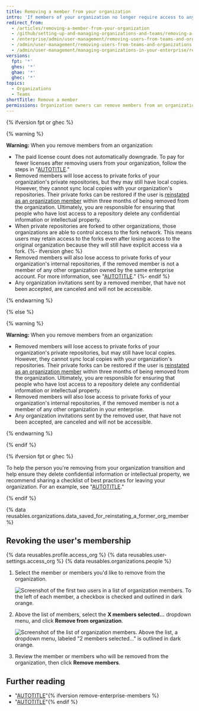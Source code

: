 ```yaml
---
title: Removing a member from your organization
intro: 'If members of your organization no longer require access to any repositories owned by the organization, you can remove them from the organization.'
redirect_from:
  - /articles/removing-a-member-from-your-organization
  - /github/setting-up-and-managing-organizations-and-teams/removing-a-member-from-your-organization
  - /enterprise/admin/user-management/removing-users-from-teams-and-organizations
  - /admin/user-management/removing-users-from-teams-and-organizations
  - /admin/user-management/managing-organizations-in-your-enterprise/removing-users-from-teams-and-organizations
versions:
  fpt: '*'
  ghes: '*'
  ghae: '*'
  ghec: '*'
topics:
  - Organizations
  - Teams
shortTitle: Remove a member
permissions: Organization owners can remove members from an organization.
---
```


{% ifversion fpt or ghec %}

{% warning %}

**Warning:** When you remove members from an organization:
- The paid license count does not automatically downgrade. To pay for fewer licenses after removing users from your organization, follow the steps in "[AUTOTITLE](/billing/managing-billing-for-your-github-account/downgrading-your-github-subscription)."
- Removed members will lose access to private forks of your organization's private repositories, but they may still have local copies. However, they cannot sync local copies with your organization's repositories. Their private forks can be restored if the user is [reinstated as an organization member](/organizations/managing-membership-in-your-organization/reinstating-a-former-member-of-your-organization) within three months of being removed from the organization. Ultimately, you are responsible for ensuring that people who have lost access to a repository delete any confidential information or intellectual property.
- When private repositories are forked to other organizations, those organizations are able to control access to the fork network. This means users may retain access to the forks even after losing access to the original organization because they will still have explicit access via a fork.
{%- ifversion ghec %}
- Removed members will also lose access to private forks of your organization's internal repositories, if the removed member is not a member of any other organization owned by the same enterprise account. For more information, see "[AUTOTITLE](/admin/overview/about-enterprise-accounts)."
{%- endif %}
- Any organization invitations sent by a removed member, that have not been accepted, are canceled and will not be accessible.

{% endwarning %}

{% else %}

{% warning %}

**Warning:** When you remove members from an organization:
- Removed members will lose access to private forks of your organization's private repositories, but may still have local copies. However, they cannot sync local copies with your organization's repositories. Their private forks can be restored if the user is [reinstated as an organization member](/organizations/managing-membership-in-your-organization/reinstating-a-former-member-of-your-organization) within three months of being removed from the organization. Ultimately, you are responsible for ensuring that people who have lost access to a repository delete any confidential information or intellectual property.
- Removed members will also lose access to private forks of your organization's internal repositories, if the removed member is not a member of any other organization in your enterprise.
- Any organization invitations sent by the removed user, that have not been accepted, are canceled and will not be accessible.

{% endwarning %}

{% endif %}

{% ifversion fpt or ghec %}

To help the person you're removing from your organization transition and help ensure they delete confidential information or intellectual property, we recommend sharing a checklist of best practices for leaving your organization. For an example, see "[AUTOTITLE](/account-and-profile/setting-up-and-managing-your-personal-account-on-github/managing-your-personal-account/best-practices-for-leaving-your-company)."

{% endif %}

{% data reusables.organizations.data_saved_for_reinstating_a_former_org_member %}

## Revoking the user's membership

{% data reusables.profile.access_org %}
{% data reusables.user-settings.access_org %}
{% data reusables.organizations.people %}
1. Select the member or members you'd like to remove from the organization.

   ![Screenshot of the first two users in a list of organization members. To the left of each member, a checkbox is checked and outlined in dark orange.](/assets/images/help/teams/list-of-members-selected-bulk.png)
1. Above the list of members, select the **X members selected...** dropdown menu, and click **Remove from organization**.

   ![Screenshot of the list of organization members. Above the list, a dropdown menu, labeled "2 members selected..." is outlined in dark orange.](/assets/images/help/teams/user-bulk-management-options.png)
1. Review the member or members who will be removed from the organization, then click **Remove members**.

## Further reading

- "[AUTOTITLE](/organizations/organizing-members-into-teams/removing-organization-members-from-a-team)"{% ifversion remove-enterprise-members %}
- "[AUTOTITLE](/admin/user-management/managing-users-in-your-enterprise/removing-a-member-from-your-enterprise)"{% endif %}
